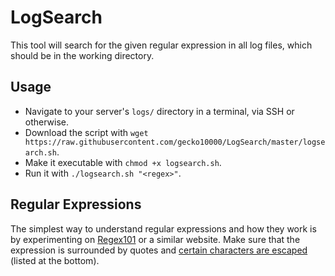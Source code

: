 # LogSearch
This tool will search for the given regular expression in all log files, which should be in the working directory.

## Usage
* Navigate to your server's `logs/` directory in a terminal, via SSH or otherwise.
* Download the script with `wget https://raw.githubusercontent.com/gecko10000/LogSearch/master/logsearch.sh`.
* Make it executable with `chmod +x logsearch.sh`.
* Run it with `./logsearch.sh "<regex>"`.

## Regular Expressions

The simplest way to understand regular expressions and how they work is by experimenting on [Regex101](https://regex101.com/) or a similar website. Make sure that the expression is surrounded by quotes and [certain characters are escaped](https://www.man7.org/linux/man-pages/man1/grep.1.html#REGULAR_EXPRESSIONS) (listed at the bottom).